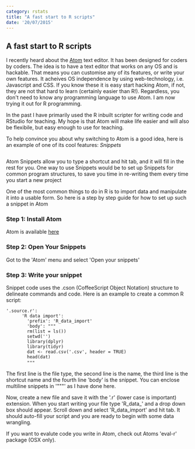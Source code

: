 ```yaml
---
category: rstats
title: "A fast start to R scripts"
date: '20/07/2015'
---
```


  <h2> A fast start to R scripts </h2>
  <p>I recently heard about the <a href="https://atom.io">Atom</a> text editor. It has
     been designed for coders by coders. The idea is to have a text editor
     that works on any OS and is hackable. That means you can customise
     any of its features, or write your own features.
     It acheives OS independence by using web-technology, i.e. Javascript
     and CSS. If you know these it is easy start hacking Atom, if not, they
     are not that hard to learn (certainly easier than R!). Regardless, you don't
     need to know any programming language to use Atom.
      I am now trying it out for R programming. </p>
      <p>
         In the past I have primarily used the R inbuilt scripter for writing
         code and RStudio for teaching. My hope is that Atom will make life
         easier and will also be flexibile, but easy enough to use for teaching.
      </p>
  <p>
     To help convince you about why switching to Atom is a good idea,
     here is an example of one of its cool features: <em> Snippets</em>
  </p>
  <p>
     <img class="wide_image" src="/images/Atom_Snippets.png" alt="" />
  </p>
  <p>
     Atom Snippets allow you to type a shortcut and hit tab, and it will
     fill in the rest for you. One way to use Snippets would be to set up
     Snippets for common program structures, to save you time in re-writing
     them every time you start a new project
  </p>
  <p>
     One of the most common things to do in R is to import data and manipulate
     it into a usable form. So here is a step by step guide for how to set
     up such a snippet in Atom
  </p>
  <h3>Step 1: Install Atom</h3>
  <p>
     Atom is available <a href="https://atom.io">here</a>
  </p>
  <h3>Step 2: Open Your Snippets </h3>
  <p>
     Got to the 'Atom' menu and select 'Open your snippets'
  </p>
  <h3>Step 3: Write your snippet</h3>
  <p>
     Snippet code uses the .cson (CoffeeScript Object Notation) structure to
     delineate commands and code. Here is an example to create a common
     R script:</p>
     <pre><code>'.source.r':
      'R data import':
        'prefix': 'R_data_import'
        'body': """
        rm(list = ls())
        setwd('')
        library(dplyr)
        library(tidyr)
        dat <- read.csv('.csv', header = TRUE)
        head(dat)
        """</code> </pre>
   <p>
     The first line is the file type, the second line is the name,
     the third line is the shortcut name and the fourth line 'body'
     is the snippet. You can enclose multiline snippets in '"""' as I
     have done here.
  </p>
<p>
   Now, create a new file and save it with the '.r' (lower case is important)
    extension. When you start
   writing your file type 'R_data_' and a drop down box should appear. Scroll
   down and select 'R_data_import' and hit tab. It should auto-fill your script
   and you are ready to begin with some data wrangling.
</p>
<p>
   If you want to evalute code you write in Atom, check out Atoms 'eval-r' package
   (OSX only).
</p>
</div>

</div>
